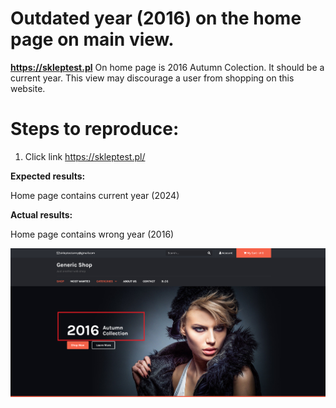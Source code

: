 # Outdated year (2016) on the home page on main view.

**https://skleptest.pl** On home page is 2016 Autumn Colection. It should be a current year. This view may discourage a
user from shopping on this website.

# Steps to reproduce:

1. Click link https://skleptest.pl/

**Expected results:**

Home page contains current year (2024)

**Actual results:**

Home page contains wrong year (2016)

[![image-003.png](https://raw.githubusercontent.com/Karolka29/sandbox/master/images/image-003.png)](https://github.com/Karolka29/sandbox/blob/master/images/image-003.png)